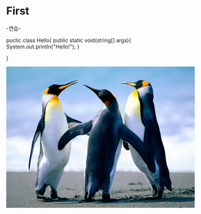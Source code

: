 # First
-연습-

puclic class Hello{
  public static void(string[] args){
    System.out.println("Hello!");
  }

}

<img src="Penguins.jpg">
